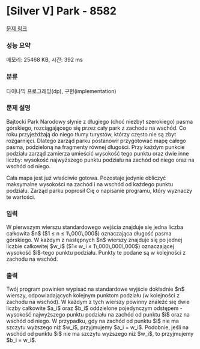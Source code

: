 # [Silver V] Park - 8582 

[문제 링크](https://www.acmicpc.net/problem/8582) 

### 성능 요약

메모리: 25468 KB, 시간: 392 ms

### 분류

다이나믹 프로그래밍(dp), 구현(implementation)

### 문제 설명

<p>Bajtocki Park Narodowy słynie z długiego (choć niezbyt szerokiego) pasma górskiego, rozciągającego się przez cały park z zachodu na wschód. Co roku przyjeżdżają do niego tłumy turystów, którzy często nie są zbyt rozgarnięci. Dlatego zarząd parku postanowił przygotować mapę całego pasma, podzieloną na fragmenty równej długości. Przy każdym punkcie podziału zarząd zamierza umieścić wysokość tego punktu oraz dwie inne liczby: wysokość najwyższego punktu podziału na zachód od niego oraz na wschód od niego.</p>

<p>Cała mapa jest już właściwie gotowa. Pozostaje jedynie obliczyć maksymalne wysokości na zachód i na wschód od każdego punktu podziału. Zarząd parku poprosił Cię o napisanie programu, który wyznaczy te wartości.</p>

### 입력 

 <p>W pierwszym wierszu standardowego wejścia znajduje się jedna liczba całkowita $n$ ($1 ≤ n ≤ 1\,000\,000$) oznaczająca długość pasma górskiego. W każdym z następnych $n$ wierszy znajduje się po jednej liczbie całkowitej $w_i$ ($1≤ w_i ≤ 1\,000\,000\,000$) oznaczającej wysokość $i$-tego punktu podziału. Punkty te podane są w kolejności z zachodu na wschód.</p>

### 출력 

 <p>Twój program powinien wypisać na standardowe wyjście dokładnie $n$ wierszy, odpowiadających kolejnym punktom podziału (w kolejności z zachodu na wschód). W każdym z tych wierszy powinny znaleźć się dwie liczby całkowite $a_i$ oraz $b_i$ oddzielone pojedynczym odstępem - wysokość najwyższego punktu podziału na zachód od punktu $i$ oraz na wschód od niego. W przypadku, gdy na zachód od punktu $i$ nie ma szczytu wyższego niż $w_i$, przyjmujemy $a_i = w_i$. Podobnie, jeśli na wschód od punktu $i$ nie ma szczytu wyższego niż $w_i$, to przyjmujemy $b_i = w_i$.</p>

